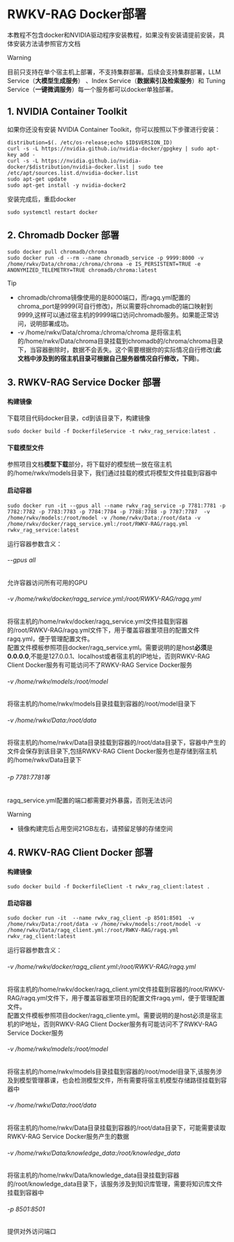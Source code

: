 # RWKV-RAG Docker部署

本教程不包含docker和NVIDIA驱动程序安装教程，如果没有安装请提前安装，具体安装方法请参照官方文档

> [!WARNING]  
> 
> 目前只支持在单个宿主机上部署，不支持集群部署。后续会支持集群部署，LLM Service（**大模型生成服务**） 、Index Service（**数据索引及检索服务**）和 Tuning Service（**一键微调服务**）每一个服务都可以docker单独部署。

## 1. NVIDIA Container Toolkit
如果你还没有安装 NVIDIA Container Toolkit，你可以按照以下步骤进行安装：
```shell
distribution=$(. /etc/os-release;echo $ID$VERSION_ID)
curl -s -L https://nvidia.github.io/nvidia-docker/gpgkey | sudo apt-key add -
curl -s -L https://nvidia.github.io/nvidia-docker/$distribution/nvidia-docker.list | sudo tee /etc/apt/sources.list.d/nvidia-docker.list
sudo apt-get update
sudo apt-get install -y nvidia-docker2
```
安装完成后，重启docker
```shell
sudo systemctl restart docker
```


## 2. Chromadb Docker 部署
```shell
sudo docker pull chromadb/chroma
sudo docker run -d --rm --name chromadb_service -p 9999:8000 -v /home/rwkv/Data/chroma:/chroma/chroma -e IS_PERSISTENT=TRUE -e ANONYMIZED_TELEMETRY=TRUE chromadb/chroma:latest
```
> [!TIP]  
> - chromadb/chroma镜像使用的是8000端口，而ragq.yml配置的chroma_port是9999(可自行修改)，所以需要将chromadb的端口映射到9999,这样可以通过宿主机的9999端口访问chromadb服务。如果能正常访问，说明部署成功。
> - -v /home/rwkv/Data/chroma:/chroma/chroma 是将宿主机的/home/rwkv/Data/chroma目录挂载到chromadb的/chroma/chroma目录下，当容器删除时，数据不会丢失。这个需要根据你的实际情况自行修改(**此文档中涉及到的宿主机目录可根据自己服务器情况自行修改，下同**)。


## 3. RWKV-RAG Service Docker 部署
#### 构建镜像
下载项目代码docker目录，cd到该目录下，构建镜像
```shell
sudo docker build -f DockerfileService -t rwkv_rag_service:latest .
```
#### 下载模型文件
参照项目文档**模型下载**部分，将下载好的模型统一放在宿主机的/home/rwkv/models目录下，我们通过挂载的模式将模型文件挂载到容器中

#### 启动容器

```shell
sudo docker run -it --gpus all --name rwkv_rag_service -p 7781:7781 -p 7782:7782 -p 7783:7783 -p 7784:7784 -p 7788:7788 -p 7787:7787  -v /home/rwkv/models:/root/model -v /home/rwkv/Data:/root/data -v /home/rwkv/docker/ragq_service.yml:/root/RWKV-RAG/ragq.yml  rwkv_rag_service:latest
```

运行容器参数含义：
###### --gpus all
允许容器访问所有可用的GPU
###### -v /home/rwkv/docker/ragq_service.yml:/root/RWKV-RAG/ragq.yml
将宿主机的/home/rwkv/docker/ragq_service.yml文件挂载到容器的/root/RWKV-RAG/ragq.yml文件下，用于覆盖容器里项目的配置文件ragq.yml，便于管理配置文件。 <br>
配置文件模板参照项目docker/ragq_service.yml。需要说明的是host**必须**是**0.0.0.0**,不能是127.0.0.1、localhost或者宿主机的IP地址，否则RWKV-RAG Client Docker服务有可能访问不了RWKV-RAG Service Docker服务
###### -v /home/rwkv/models:/root/model
将宿主机的/home/rwkv/models目录挂载到容器的/root/model目录下
###### -v /home/rwkv/Data:/root/data
将宿主机的/home/rwkv/Data目录挂载到容器的/root/data目录下，容器中产生的文件会保存到该目录下,包括RWKV-RAG Client Docker服务也是存储到宿主机的/home/rwkv/Data目录下
###### -p 7781:7781等
ragq_service.yml配置的端口都需要对外暴露，否则无法访问

> [!WARNING]  
> 
> - 镜像构建完后占用空间21GB左右，请预留足够的存储空间
> 


## 4. RWKV-RAG Client Docker 部署
#### 构建镜像
```shell
sudo docker build -f DockerfileClient -t rwkv_rag_client:latest .
```

#### 启动容器
```shell
sudo docker run -it  --name rwkv_rag_client -p 8501:8501  -v /home/rwkv/Data:/root/data -v /home/rwkv/models:/root/model -v /home/rwkv/Data/ragq_client.yml:/root/RWKV-RAG/ragq.yml   rwkv_rag_client:latest
```

运行容器参数含义：
###### -v /home/rwkv/docker/ragq_client.yml:/root/RWKV-RAG/ragq.yml
将宿主机的/home/rwkv/docker/ragq_client.yml文件挂载到容器的/root/RWKV-RAG/ragq.yml文件下，用于覆盖容器里项目的配置文件ragq.yml，便于管理配置文件。 <br>
配置文件模板参照项目docker/ragq_cliente.yml。需要说明的是host必须是宿主机的IP地址，否则RWKV-RAG Client Docker服务有可能访问不了RWKV-RAG Service Docker服务
###### -v /home/rwkv/models:/root/model
将宿主机的/home/rwkv/models目录挂载到容器的/root/model目录下,该服务涉及到模型管理慕课，也会检测模型文件，所有需要将宿主机模型存储路径挂载到容器中
###### -v /home/rwkv/Data:/root/data
将宿主机的/home/rwkv/Data目录挂载到容器的/root/data目录下，可能需要读取RWKV-RAG Service Docker服务产生的数据
###### -v /home/rwkv/Data/knowledge_data:/root/knowledge_data
将宿主机的/home/rwkv/Data/knowledge_data目录挂载到容器的/root/knowledge_data目录下，该服务涉及到知识库管理，需要将知识库文件挂载到容器中
###### -p 8501:8501
提供对外访问端口